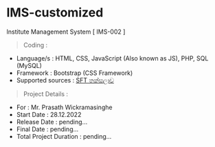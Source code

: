 # IMS-customized
Institute Management System
[ IMS-002 ]

> Coding :
- Language/s : HTML, CSS, JavaScript (Also known as JS), PHP, SQL (MySQL)
- Framework : Bootstrap (CSS Framework)
- Supported sources : [SFT තක්සලාව](https://sftthaksalawa.com)

> Project Details :
- For : Mr. Prasath Wickramasinghe
- Start Date : 28.12.2022
- Release Date : pending...
- Final Date : pending...
- Total Project Duration : pending...